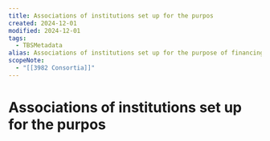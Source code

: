 ```yaml
---
title: Associations of institutions set up for the purpos
created: 2024-12-01
modified: 2024-12-01
tags:
  - TBSMetadata
alias: Associations of institutions set up for the purpose of financing major undertakings.
scopeNote:
  - "[[3982 Consortia]]"
---
```

# Associations of institutions set up for the purpos
